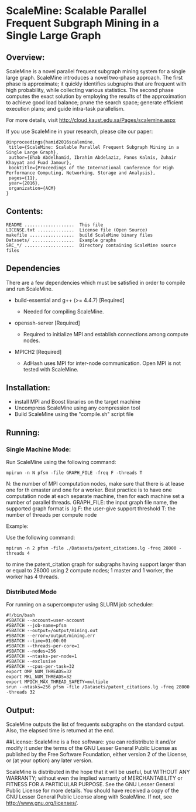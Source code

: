 # ScaleMine: Scalable Parallel Frequent Subgraph Mining in a Single Large Graph

## Overview:

ScaleMine is a novel parallel frequent subgraph mining system for a single large
graph. ScaleMine introduces a novel two-phase approach. The first phase is 
approximate; it quickly identifies subgraphs that are frequent with high 
probability, while collecting various statistics. The second phase computes the
exact solution by employing the results of the approximation to achieve good 
load balance; prune the search space; generate efficient execution plans; and 
guide intra-task parallelism.

For more details, visit http://cloud.kaust.edu.sa/Pages/scalemine.aspx 

If you use ScaleMine in your research, please cite our paper:
 ```
@inproceedings{hamid2016scalemine,
  title={ScaleMine: Scalable Parallel Frequent Subgraph Mining in a Single Large Graph},
  author={Ehab Abdelhamid, Ibrahim Abdelaziz, Panos Kalnis, Zuhair Khayyat and Fuad Jamour},
  booktitle={Proceedings of the International Conference for High Performance Computing, Networking, Storage and Analysis},
  pages={11},
  year={2016},
  organization={ACM}
}
```
## Contents:

    README ...................  This file
    LICENSE.txt ..............  License file (Open Source)
    makefile .................  build ScaleMine binary files
    Datasets/ ................  Example graphs
    SRC_*/ ...................  Directory containing ScaleMine source files


## Dependencies
 There are a few dependencies which must be satisfied in order to compile and run ScaleMine.
 
 * build-essential and g++ (>= 4.4.7) [Required]
   +  Needed for compiling ScaleMine.
 
 * openssh-server [Required]
    + Required to initialize MPI and establish connections among compute nodes.
 
 * MPICH2 [Required]
    + AdHash uses MPI for inter-node communication. Open MPI is not tested with ScaleMine.

## Installation:

- install MPI and Boost libraries on the target machine
- Uncompress ScaleMine using any compression tool
- Build ScaleMine using the "compile.sh" script file

## Running:
### Single Machine Mode:
Run ScaleMine using the following command:
```
mpirun -n N pfsm -file GRAPH_FILE -freq F -threads T
```

N: the number of MPI computation nodes, make sure that there is at lease one 
for th emaster and one for a worker. Best practice is to have one computation
node at each separate machine, then for each machine set a number of parallel
threads.
GRAPH_FILE: the input graph file name, the supported graph format is .lg
F: the user-give support threshold
T: the number of threads per compute node

Example:

Use the following command:
```
mpirun -n 2 pfsm -file ./Datasets/patent_citations.lg -freq 28000 -threads 4
```
to mine the patent_citation graph for subgraphs having support larger than or
equal to 28000 using 2 compute nodes; 1 master and 1 worker, the worker has 4
threads.

### Distributed Mode
For running on a supercomputer using SLURM job scheduler:
```
#!/bin/bash
#SBATCH --account=user-account
#SBATCH --job-name=pfsm
#SBATCH --output=/output/mining.out
#SBATCH --error=/output/mining.err
#SBATCH --time=01:00:00
#SBATCH --threads-per-core=1
#SBATCH --nodes=256
#SBATCH --ntasks-per-node=1
#SBATCH --exclusive
#SBATCH --cpus-per-task=32
export OMP_NUM_THREADS=32
export MKL_NUM_THREADS=32
export MPICH_MAX_THREAD_SAFETY=multiple
srun --ntasks=256 pfsm -file /Datasets/patent_citations.lg -freq 28000 -threads 32
```

## Output:

ScaleMine outputs the list of frequents subgraphs on the standard output.
Also, the elapsed time is returned at the end.

##License:
ScaleMine is a free software: you can redistribute it and/or modify it under the terms of the GNU Lesser General Public License as published by
the Free Software Foundation, either version 2 of the License, or (at your option) any later version.

ScaleMine is distributed in the hope that it will be useful, but WITHOUT ANY WARRANTY; without even the implied warranty of MERCHANTABILITY or FITNESS FOR A PARTICULAR PURPOSE.  See the GNU Lesser General Public License for more details.
You should have received a copy of the GNU Lesser General Public License along with ScaleMine.  If not, see <http://www.gnu.org/licenses/>.

